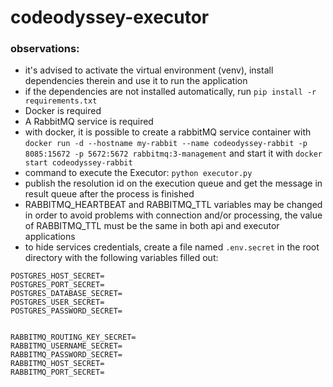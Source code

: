# codeodyssey-executor

### observations:
* it's advised to activate the virtual environment (venv), install dependencies therein and use it to run the application
* if the dependencies are not installed automatically, run `pip install -r requirements.txt`
* Docker is required
* A RabbitMQ service is required 
* with docker, it is possible to create a rabbitMQ service container with `docker run -d --hostname my-rabbit --name codeodyssey-rabbit -p 8085:15672 -p 5672:5672 rabbitmq:3-management` and start it with `docker start codeodyssey-rabbit`
* command to execute the Executor: `python executor.py`
* publish the resolution id on the execution queue and get the message in result queue after the process is finished
* RABBITMQ_HEARTBEAT and RABBITMQ_TTL variables may be changed in order to avoid problems with connection and/or processing, the value of RABBITMQ_TTL must be the same in both api and executor applications
* to hide services credentials, create a file named `.env.secret` in the root directory with the following variables filled out:

```
POSTGRES_HOST_SECRET=
POSTGRES_PORT_SECRET=
POSTGRES_DATABASE_SECRET=
POSTGRES_USER_SECRET=
POSTGRES_PASSWORD_SECRET=


RABBITMQ_ROUTING_KEY_SECRET=
RABBITMQ_USERNAME_SECRET=
RABBITMQ_PASSWORD_SECRET=
RABBITMQ_HOST_SECRET=
RABBITMQ_PORT_SECRET=

```

